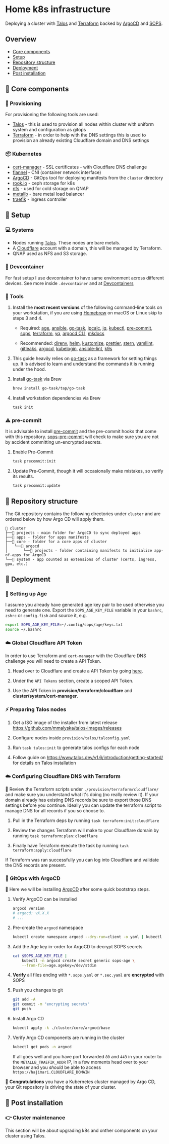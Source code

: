 # Home k8s infrastructure

Deploying a cluster with [Talos](https://www.talos.dev) and [Terraform](https://www.terraform.io) backed by [ArgoCD](https://argo-cd.readthedocs.io/) and [SOPS](https://github.com/mozilla/sops).

## Overview

- [Core components](https://github.com/mmalyska/home-ops#-components)
- [Setup](https://github.com/mmalyska/home-ops#-setup)
- [Repository structure](https://github.com/mmalyska/home-ops#-repository-structure)
- [Deployment](https://github.com/mmalyska/home-ops#-deployment)
- [Post installation](https://github.com/mmalyska/home-ops#-post-installation)

## 🧱 Core components

### 🚚 Provisioning

For provisioning the following tools are used:

- [Talos](https://www.talos.dev) - this is used to provision all nodes within cluster with uniform system and configuration as gitops
- [Terraform](https://www.terraform.io) - in order to help with the DNS settings this is used to provision an already existing Cloudflare domain and DNS settings

### 📦 Kubernetes

- [cert-manager](https://cert-manager.io/) - SSL certificates - with Cloudflare DNS challenge
- [flannel](https://github.com/flannel-io/flannel) - CNI (container network interface)
- [ArgoCD](https://argo-cd.readthedocs.io/) - GitOps tool for deploying manifests from the `cluster` directory
- [rook.io](https://rook.io/) - ceph storage for k8s
- [nfs](https://kubernetes-sigs.github.io/nfs-subdir-external-provisioner/) - used for cold storage on QNAP
- [metallb](https://metallb.universe.tf/) - bare metal load balancer
- [traefik](https://traefik.io) - ingress controller

## 📝 Setup

### 💻 Systems

- Nodes running [Talos](https://www.talos.dev). These nodes are bare metals.
- A [Cloudflare](https://www.cloudflare.com/) account with a domain, this will be managed by Terraform.
- QNAP used as NFS and S3 storage.

### 🧠 Devcontainer

For fast setup I use devcontainer to have same environment across different devices. See more inside `.devcontainer` and at [Devcontainers](https://containers.dev/)

### 🔧 Tools

1. Install the **most recent versions** of the following command-line tools on your workstation, if you are using [Homebrew](https://brew.sh/) on macOS or Linux skip to steps 3 and 4.

   - Required:
     [age](https://github.com/FiloSottile/age),
     [ansible](https://www.ansible.com),
     [go-task](https://github.com/go-task/task),
     [ipcalc](http://jodies.de/ipcalc),
     [jq](https://stedolan.github.io/jq/),
     [kubectl](https://kubernetes.io/docs/tasks/tools/),
     [pre-commit](https://github.com/pre-commit/pre-commit),
     [sops](https://github.com/mozilla/sops),
     [terraform](https://www.terraform.io),
     [yq](https://github.com/mikefarah/yq),
     [argocd CLI](https://github.com/argoproj/argo-cd),
     [mkdocs](https://www.mkdocs.org/)

   - Recommended:
     [direnv](https://github.com/direnv/direnv),
     [helm](https://helm.sh/),
     [kustomize](https://github.com/kubernetes-sigs/kustomize),
     [prettier](https://github.com/prettier/prettier),
     [stern](https://github.com/stern/stern),
     [yamllint](https://github.com/adrienverge/yamllint),
     [gitleaks](https://github.com/gitleaks/gitleaks),
     [argocd](https://argoproj.github.io/cd/),
     [kubelogin](https://github.com/int128/kubelogin),
     [ansible-lint](https://ansible.readthedocs.io/projects/lint/),
     [k9s](https://k9scli.io/)

2. This guide heavily relies on [go-task](https://github.com/go-task/task) as a framework for setting things up. It is advised to learn and understand the commands it is running under the hood.

3. Install [go-task](https://github.com/go-task/task) via Brew

   ```sh
   brew install go-task/tap/go-task
   ```

4. Install workstation dependencies via Brew

   ```sh
   task init
   ```

### ⚠️ pre-commit

It is advisable to install [pre-commit](https://pre-commit.com/) and the pre-commit hooks that come with this repository.
[sops-pre-commit](https://github.com/k8s-at-home/sops-pre-commit) will check to make sure you are not by accident committing un-encrypted secrets.

1. Enable Pre-Commit

   ```sh
   task precommit:init
   ```

2. Update Pre-Commit, though it will occasionally make mistakes, so verify its results.

   ```sh
   task precommit:update
   ```

## 📂 Repository structure

The Git repository contains the following directories under `cluster` and are ordered below by how Argo CD will apply them.

```text
📁 cluster
├──📁 projects - main folder for ArgoCD to sync deployed apps
├──📁 apps - folder for apps manifests
├──📁 core - folder for a core apps of cluster
│   └──📁 argocd
│       └──📁 projects - folder containing manifests to initialize app-of-apps for ArgoCD
└──📁 system - app counted as extensions of cluster (certs, ingress, gpu, etc.)
```

## 🚀 Deployment

### 🔐 Setting up Age

I assume you already have generated age key pair to be used otherwise you need to generate one.
Export the `SOPS_AGE_KEY_FILE` variable in your `bashrc`, `zshrc` or `config.fish` and source it, e.g.

```sh
export SOPS_AGE_KEY_FILE=~/.config/sops/age/keys.txt
source ~/.bashrc
```

### ☁️ Global Cloudflare API Token

In order to use Terraform and `cert-manager` with the Cloudflare DNS challenge you will need to create a API Token.

1. Head over to Cloudflare and create a API Token by going [here](https://dash.cloudflare.com/profile/api-tokens).

2. Under the `API Tokens` section, create a scoped API Token.

3. Use the API Token in **provision/terraform/cloudflare** and **cluster/system/cert-manager**.

### ⚡ Preparing Talos nodes

1. Get a ISO image of the installer from latest release https://github.com/mmalyska/talos-images/releases

2. Configure nodes inside `provision/talos/talconfig.yaml`

3. Run `task talos:init` to generate talos configs for each node

4. Follow guide on https://www.talos.dev/v1.6/introduction/getting-started/ for details on Talos installation

### ☁️ Configuring Cloudflare DNS with Terraform

📍 Review the Terraform scripts under `./provision/terraform/cloudflare/` and make sure you understand what it's doing (no really review it).
If your domain already has existing DNS records be sure to export those DNS settings before you continue.
Ideally you can update the terraform script to manage DNS for all records if you so choose to.

1. Pull in the Terraform deps by running `task terraform:init:cloudflare`

2. Review the changes Terraform will make to your Cloudflare domain by running `task terraform:plan:cloudflare`

3. Finally have Terraform execute the task by running `task terraform:apply:cloudflare`

If Terraform was ran successfully you can log into Cloudflare and validate the DNS records are present.

### 🐙 GitOps with ArgoCD

📍 Here we will be installing [ArgoCD](https://argo-cd.readthedocs.io/en/stable/) after some quick bootstrap steps.

1. Verify ArgoCD can be installed

   ```sh
   argocd version
   # argocd: vX.X.X
   # ...
   ```

2. Pre-create the `argocd` namespace

   ```sh
   kubectl create namespace argocd --dry-run=client -o yaml | kubectl apply -f -
   ```

3. Add the Age key in-order for ArgoCD to decrypt SOPS secrets

   ```sh
   cat $SOPS_AGE_KEY_FILE |
       kubectl -n argocd create secret generic sops-age \
       --from-file=age.agekey=/dev/stdin
   ```

4. **Verify** all files ending with `*.sops.yaml` or `*.sec.yaml` are **encrypted** with SOPS

5. Push you changes to git

   ```sh
   git add -A
   git commit -m "encrypting secrets"
   git push
   ```

6. Install Argo CD

   ```sh
   kubectl apply -k ./cluster/core/argocd/base
   ```

7. Verify Argo CD components are running in the cluster

   ```sh
   kubectl get pods -n argocd
   ```

   If all goes well and you have port forwarded `80` and `443` in your router to the `METALLB_TRAEFIK_ADDR` IP, in a few moments head over to your browser and you _should_ be able to access `https://hajimari.CLOUDFLARE_DOMAIN`

🎉 **Congratulations** you have a Kubernetes cluster managed by Argo CD, your Git repository is driving the state of your cluster.

## 📣 Post installation

### 👉 Cluster maintenance

This section will be about upgrading k8s and onther components on your cluster using Talos.
